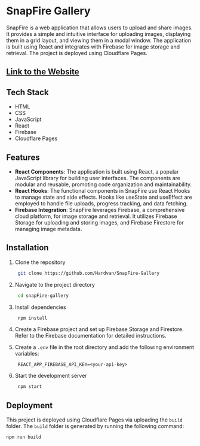 # SnapFire Gallery

SnapFire is a web application that allows users to upload and share images. It provides a simple and intuitive interface for uploading images, displaying them in a grid layout, and viewing them in a modal window. The application is built using React and integrates with Firebase for image storage and retrieval. The project is deployed using Cloudflare Pages.

## [Link to the Website](https://snapfire-gallery.pages.dev/)

## Tech Stack

- HTML
- CSS
- JavaScript
- React
- Firebase
- Cloudflare Pages

## Features

- **React Components**: The application is built using React, a popular JavaScript library for building user interfaces. The components are modular and reusable, promoting code organization and maintainability.
- **React Hooks**: The functional components in SnapFire use React Hooks to manage state and side effects. Hooks like useState and useEffect are employed to handle file uploads, progress tracking, and data fetching.
- **Firebase Integration**: SnapFire leverages Firebase, a comprehensive cloud platform, for image storage and retrieval. It utilizes Firebase Storage for uploading and storing images, and Firebase Firestore for managing image metadata.

## Installation

1. Clone the repository

   ```bash
    git clone https://github.com/Hardvan/SnapFire-Gallery
   ```

2. Navigate to the project directory

   ```bash
    cd snapFire-gallery
   ```

3. Install dependencies

   ```bash
    npm install
   ```

4. Create a Firebase project and set up Firebase Storage and Firestore. Refer to the Firebase documentation for detailed instructions.

5. Create a `.env` file in the root directory and add the following environment variables:

   ```env
    REACT_APP_FIREBASE_API_KEY=<your-api-key>
   ```

6. Start the development server

   ```bash
    npm start
   ```

## Deployment

This project is deployed using Cloudflare Pages via uploading the `build` folder. The `build` folder is generated by running the following command:

```bash
npm run build
```
